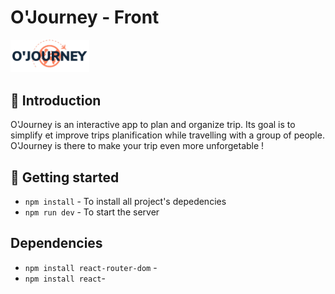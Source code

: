 # O'Journey - Front
<img src="src/assets/logo/logo.png"
     alt="Logo"
     style="width: 25%" />

## 👋 Introduction

O'Journey is an interactive app to plan and organize trip. Its goal is to simplify et improve trips planification while travelling with a group of people.
O'Journey is there to make your trip even more unforgetable !



## 🛫 Getting started 

- ```npm install``` - To install all project's depedencies
- ```npm run dev``` - To start the server

## Dependencies

- ```npm install react-router-dom``` - 
- ```npm install react```-